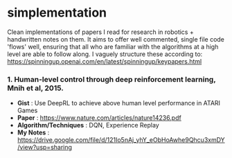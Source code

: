 # simplementation
Clean implementations of papers I read for research in robotics + handwritten notes on them. It aims to offer well commented, single file code 'flows' well, ensuring that all who are familiar with the algorithms at a high level are able to follow along. I vaguely structure these according to: https://spinningup.openai.com/en/latest/spinningup/keypapers.html

### 1. Human-level control through deep reinforcement learning, Mnih et al, 2015.
* **Gist** : Use DeepRL to achieve above human level performance in ATARI Games
* **Paper** : https://www.nature.com/articles/nature14236.pdf
* **Algorithm/Techniques** : DQN, Experience Replay
* **My Notes** : https://drive.google.com/file/d/121Io5nAj_yhY_eObHoAwhe9Qhcu3xmDY/view?usp=sharing

